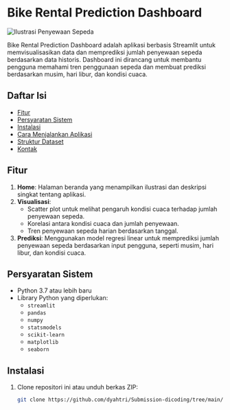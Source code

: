 # Bike Rental Prediction Dashboard

![Ilustrasi Penyewaan Sepeda](https://i.pinimg.com/736x/49/a1/f7/49a1f744d33146df192e65bf244c9474.jpg)

Bike Rental Prediction Dashboard adalah aplikasi berbasis Streamlit untuk memvisualisasikan data dan memprediksi jumlah penyewaan sepeda berdasarkan data historis. Dashboard ini dirancang untuk membantu pengguna memahami tren penggunaan sepeda dan membuat prediksi berdasarkan musim, hari libur, dan kondisi cuaca.

## Daftar Isi

- [Fitur](#fitur)
- [Persyaratan Sistem](#persyaratan-sistem)
- [Instalasi](#instalasi)
- [Cara Menjalankan Aplikasi](#cara-menjalankan-aplikasi)
- [Struktur Dataset](#struktur-dataset)
- [Kontak](#kontak)

## Fitur

1. **Home**: Halaman beranda yang menampilkan ilustrasi dan deskripsi singkat tentang aplikasi.
2. **Visualisasi**:
   - Scatter plot untuk melihat pengaruh kondisi cuaca terhadap jumlah penyewaan sepeda.
   - Korelasi antara kondisi cuaca dan jumlah penyewaan.
   - Tren penyewaan sepeda harian berdasarkan tanggal.
3. **Prediksi**: Menggunakan model regresi linear untuk memprediksi jumlah penyewaan sepeda berdasarkan input pengguna, seperti musim, hari libur, dan kondisi cuaca.

## Persyaratan Sistem

- Python 3.7 atau lebih baru
- Library Python yang diperlukan:
  - `streamlit`
  - `pandas`
  - `numpy`
  - `statsmodels`
  - `scikit-learn`
  - `matplotlib`
  - `seaborn`

## Instalasi

1. Clone repositori ini atau unduh berkas ZIP:
   ```bash
   git clone https://github.com/dyahtri/Submission-dicoding/tree/main/dashboard
  
